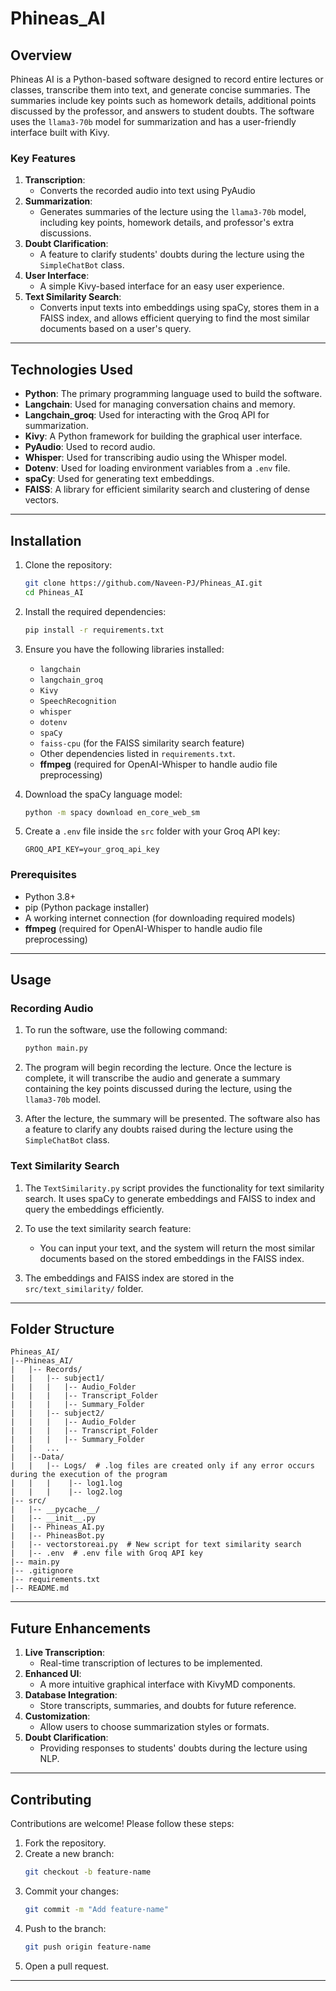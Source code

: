 # Phineas_AI

## Overview
Phineas AI is a Python-based software designed to record entire lectures or classes, transcribe them into text, and generate concise summaries. The summaries include key points such as homework details, additional points discussed by the professor, and answers to student doubts. The software uses the `llama3-70b` model for summarization and has a user-friendly interface built with Kivy.

### Key Features

1. **Transcription**:
   - Converts the recorded audio into text using PyAudio
2. **Summarization**:
   - Generates summaries of the lecture using the `llama3-70b` model, including key points, homework details, and professor's extra discussions.
3. **Doubt Clarification**:
   - A feature to clarify students' doubts during the lecture using the `SimpleChatBot` class.
4. **User Interface**:
   - A simple Kivy-based interface for an easy user experience.
5. **Text Similarity Search**:
   - Converts input texts into embeddings using spaCy, stores them in a FAISS index, and allows efficient querying to find the most similar documents based on a user's query.

---

## Technologies Used

- **Python**: The primary programming language used to build the software.
- **Langchain**: Used for managing conversation chains and memory.
- **Langchain_groq**: Used for interacting with the Groq API for summarization.
- **Kivy**: A Python framework for building the graphical user interface.
- **PyAudio**: Used to record audio.
- **Whisper**: Used for transcribing audio using the Whisper model.
- **Dotenv**: Used for loading environment variables from a `.env` file.
- **spaCy**: Used for generating text embeddings.
- **FAISS**: A library for efficient similarity search and clustering of dense vectors.

---

## Installation

1. Clone the repository:
   ```bash
   git clone https://github.com/Naveen-PJ/Phineas_AI.git
   cd Phineas_AI
   ```

2. Install the required dependencies:
   ```bash
   pip install -r requirements.txt
   ```

3. Ensure you have the following libraries installed:
   - `langchain`
   - `langchain_groq`
   - `Kivy`
   - `SpeechRecognition`
   - `whisper`
   - `dotenv`
   - `spaCy`
   - `faiss-cpu` (for the FAISS similarity search feature)
   - Other dependencies listed in `requirements.txt`.
   - **ffmpeg** (required for OpenAI-Whisper to handle audio file preprocessing)

4. Download the spaCy language model:
   ```bash
   python -m spacy download en_core_web_sm
   ```

5. Create a `.env` file inside the `src` folder with your Groq API key:
   ```
   GROQ_API_KEY=your_groq_api_key
   ```

### Prerequisites
- Python 3.8+
- pip (Python package installer)
- A working internet connection (for downloading required models)
- **ffmpeg** (required for OpenAI-Whisper to handle audio file preprocessing)

---

## Usage

### Recording Audio
1. To run the software, use the following command:
   ```bash
   python main.py
   ```

2. The program will begin recording the lecture. Once the lecture is complete, it will transcribe the audio and generate a summary containing the key points discussed during the lecture, using the `llama3-70b` model.

3. After the lecture, the summary will be presented. The software also has a feature to clarify any doubts raised during the lecture using the `SimpleChatBot` class.

### Text Similarity Search
1. The `TextSimilarity.py` script provides the functionality for text similarity search. It uses spaCy to generate embeddings and FAISS to index and query the embeddings efficiently.
   
2. To use the text similarity search feature:
   - You can input your text, and the system will return the most similar documents based on the stored embeddings in the FAISS index.
   
3. The embeddings and FAISS index are stored in the `src/text_similarity/` folder.

---

## Folder Structure
```
Phineas_AI/
|--Phineas_AI/
|   |-- Records/
|   |   |-- subject1/
|   |   |   |-- Audio_Folder  
|   |   |   |-- Transcript_Folder
|   |   |   |-- Summary_Folder
|   |   |-- subject2/
|   |   |   |-- Audio_Folder
|   |   |   |-- Transcript_Folder
|   |   |   |-- Summary_Folder
|   |   ...
|   |--Data/
|   |   |-- Logs/  # .log files are created only if any error occurs during the execution of the program
|   |   |    |-- log1.log
|   |   |    |-- log2.log
|-- src/
|   |-- __pycache__/
|   |-- __init__.py
|   |-- Phineas_AI.py
|   |-- PhineasBot.py
|   |-- vectorstoreai.py  # New script for text similarity search
|   |-- .env  # .env file with Groq API key
|-- main.py
|-- .gitignore
|-- requirements.txt
|-- README.md
```

---

## Future Enhancements
1. **Live Transcription**:
   - Real-time transcription of lectures to be implemented.
2. **Enhanced UI**:
   - A more intuitive graphical interface with KivyMD components.
3. **Database Integration**:
   - Store transcripts, summaries, and doubts for future reference.
4. **Customization**:
   - Allow users to choose summarization styles or formats.
5. **Doubt Clarification**:
   - Providing responses to students' doubts during the lecture using NLP.

---

## Contributing
Contributions are welcome! Please follow these steps:
1. Fork the repository.
2. Create a new branch:
   ```bash
   git checkout -b feature-name
   ```
3. Commit your changes:
   ```bash
   git commit -m "Add feature-name"
   ```
4. Push to the branch:
   ```bash
   git push origin feature-name
   ```
5. Open a pull request.

--- 
